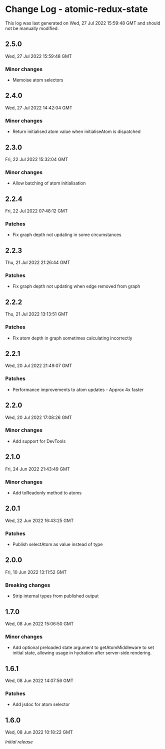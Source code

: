# Change Log - atomic-redux-state

This log was last generated on Wed, 27 Jul 2022 15:59:48 GMT and should not be manually modified.

## 2.5.0
Wed, 27 Jul 2022 15:59:48 GMT

### Minor changes

- Memoise atom selectors

## 2.4.0
Wed, 27 Jul 2022 14:42:04 GMT

### Minor changes

- Return initialised atom value when initialiseAtom is dispatched

## 2.3.0
Fri, 22 Jul 2022 15:32:04 GMT

### Minor changes

- Allow batching of atom initialisation

## 2.2.4
Fri, 22 Jul 2022 07:48:12 GMT

### Patches

- Fix graph depth not updating in some circumstances

## 2.2.3
Thu, 21 Jul 2022 21:26:44 GMT

### Patches

- Fix graph depth not updating when edge removed from graph

## 2.2.2
Thu, 21 Jul 2022 13:13:51 GMT

### Patches

- Fix atom depth in graph sometimes calculating incorrectly

## 2.2.1
Wed, 20 Jul 2022 21:49:07 GMT

### Patches

- Performance improvements to atom updates - Approx 4x faster

## 2.2.0
Wed, 20 Jul 2022 17:08:26 GMT

### Minor changes

- Add support for DevTools

## 2.1.0
Fri, 24 Jun 2022 21:43:49 GMT

### Minor changes

- Add toReadonly method to atoms

## 2.0.1
Wed, 22 Jun 2022 16:43:25 GMT

### Patches

- Publish selectAtom as value instead of type

## 2.0.0
Fri, 10 Jun 2022 13:11:52 GMT

### Breaking changes

- Strip internal types from published output

## 1.7.0
Wed, 08 Jun 2022 15:06:50 GMT

### Minor changes

- Add optional preloaded state argument to getAtomMiddleware to set initial state, allowing usage in hydration after server-side rendering.

## 1.6.1
Wed, 08 Jun 2022 14:07:56 GMT

### Patches

- Add jsdoc for atom selector

## 1.6.0
Wed, 08 Jun 2022 10:18:22 GMT

_Initial release_

